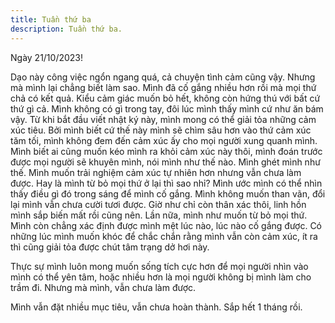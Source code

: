 ```yaml
---
title: Tuần thứ ba
description: Tuần thứ ba.
---
```


Ngày 21/10/2023!

Dạo này công việc ngổn ngang quá, cả chuyện tình cảm cũng vậy. Nhưng mà mình lại chẳng biết làm sao. Mình đã cố gắng nhiều hơn rồi mà mọi thứ chả có kết quả. Kiểu cảm giác muốn bỏ hết, không còn hứng thú với bất cứ thứ gì cả. Mình không có gì trong tay, đôi lúc mình thấy mình cứ như ăn bám vậy. Từ khi bắt đầu viết nhật ký này, mình mong có thể giải tỏa những cảm xúc tiêu. Bởi mình biết cứ thế này mình sẽ chìm sâu hơn vào thứ cảm xúc tăm tối, mình không đem đến cảm xúc ấy cho mọi người xung quanh mình. Mình biết ai cũng muốn kéo mình ra khỏi cảm xúc này thôi, mình đoán trước được mọi người sẽ khuyên mình, nói mình như thế nào. Mình ghét mình như thế. Mình muốn trải nghiệm cảm xúc tự nhiên hơn nhưng vẫn chưa làm được. Hay là mình từ bỏ mọi thứ ở lại thì sao nhỉ? Mình ước mình có thể nhìn thấy điều gì đó trong sáng để mình cố gắng. Mình không muốn than vãn, đổi lại mình vẫn chưa cười tươi được. Giờ như chỉ còn thân xác thôi, linh hồn mình sắp biến mất rồi cũng nên. Lần nữa, mình như muốn từ bỏ mọi thứ. Mình còn chẳng xác định được mình mệt lúc nào, lúc nào cố gắng được. Có những lúc mình muốn khóc để chắc chắn rằng mình vẫn còn cảm xúc, ít ra thì cũng giải tỏa được chút tâm trạng dở hơi này.

Thực sự mình luôn mong muốn sống tích cực hơn để mọi người nhìn vào mình có thể yên tâm, hoặc nhiều hơn là mọi người không bị mình làm cho trầm đi. Nhưng mà mình, vẫn chưa làm được.

Mình vẫn đặt nhiều mục tiêu, vẫn chưa hoàn thành. Sắp hết 1 tháng rồi.
